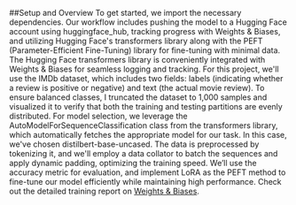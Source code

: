 ##Setup and Overview
To get started, we import the necessary dependencies. Our workflow includes pushing the model to a Hugging Face account using huggingface_hub, tracking progress with Weights & Biases, and utilizing Hugging Face's transformers library along with the PEFT (Parameter-Efficient Fine-Tuning) library for fine-tuning with minimal data.
The Hugging Face transformers library is conveniently integrated with Weights & Biases for seamless logging and tracking. For this project, we'll use the IMDb dataset, which includes two fields: labels (indicating whether a review is positive or negative) and text (the actual movie review). To ensure balanced classes, I truncated the dataset to 1,000 samples and visualized it to verify that both the training and testing partitions are evenly distributed.
For model selection, we leverage the AutoModelForSequenceClassification class from the transformers library, which automatically fetches the appropriate model for our task. In this case, we've chosen distilbert-base-uncased. The data is preprocessed by tokenizing it, and we'll employ a data collator to batch the sequences and apply dynamic padding, optimizing the training speed. We’ll use the accuracy metric for evaluation, and implement LoRA as the PEFT method to fine-tune our model efficiently while maintaining high performance.
Check out the detailed training report on [Weights & Biases](https://api.wandb.ai/links/karthika-ncsu-intelliswift-software/umdkk794).
